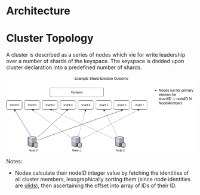 # Architecture

# Cluster Topology

A cluster is described as a series of nodes which vie for write leadership over
a number of shards of the keyspace. The keyspace is divided upon cluster
declaration into a predefined number of shards.

![cluster topology](./cluster%20topology.png)

Notes:
* Nodes calculate their nodeID integer value by fetching the identities of all
cluster members, lexographically sorting them (since node identities are 
[ulids](https://github.com/ulid/spec)), then ascertaining the offset into array
of IDs of their ID.

